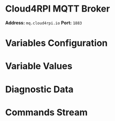 # Cloud4RPI MQTT Broker

**Address:** `mq.cloud4rpi.io`
**Port:** `1883`


# Variables Configuration


# Variable Values


# Diagnostic Data


# Commands Stream

